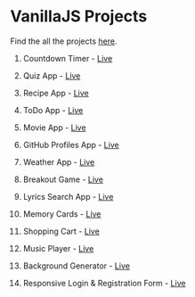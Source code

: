 # VanillaJS Projects

Find the all the projects [here](https://vanillajsprojectsrupakdey.netlify.app/).

1. Countdown Timer - [Live](https://vanillajsprojectsrupakdey.netlify.app/countdown-timer/index.html)

2. Quiz App - [Live](https://vanillajsprojectsrupakdey.netlify.app/quiz-app/index.html)

3. Recipe App - [Live](https://vanillajsprojectsrupakdey.netlify.app/recipe-app/index.html)

4. ToDo App - [Live](https://vanillajsprojectsrupakdey.netlify.app/todo-app/)

5. Movie App - [Live](https://vanillajsprojectsrupakdey.netlify.app/movies-app/index.html)

6. GitHub Profiles App - [Live](https://vanillajsprojectsrupakdey.netlify.app/githubprofile-app/)

7. Weather App - [Live](https://vanillajsprojectsrupakdey.netlify.app/weather-app/index.html)

8. Breakout Game - [Live](https://vanillajsprojectsrupakdey.netlify.app/breakout-game/index.html)

9. Lyrics Search App - [Live](https://vanillajsprojectsrupakdey.netlify.app/lyrics-search-app/index.html)

10. Memory Cards - [Live](https://vanillajsprojectsrupakdey.netlify.app/memory-cards/index.html)

11. Shopping Cart - [Live](https://vanillajsprojectsrupakdey.netlify.app/shopping-cart/index.html)

12. Music Player - [Live](https://vanillajsprojectsrupakdey.netlify.app/music-player/index.html)

13. Background Generator - [Live](https://vanillajsprojectsrupakdey.netlify.app/backgroud-generator/index.html)

12. Responsive Login & Registration Form - [Live](https://vanillajsprojectsrupakdey.netlify.app/login-&-registration-form/index.html)